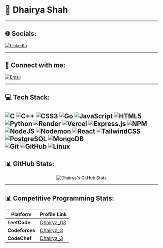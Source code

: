 # 🌟 Dhairya Shah

---

## 🌐 Socials:
[![LinkedIn](https://img.shields.io/badge/LinkedIn-3B7673?style=for-the-badge&logo=linkedin&logoColor=white)](https://www.linkedin.com/in/dhairya-shah-3b7673235/)  

---

## 📧 Connect with me:
[![Email](https://img.shields.io/badge/Email-D14836?style=for-the-badge&logo=gmail&logoColor=white)](mailto:dhairyashah693@gmail.com)  

---

## 💻 Tech Stack:
![C](https://img.shields.io/badge/-C-A8B9CC?style=for-the-badge&logo=c&logoColor=white) 
![C++](https://img.shields.io/badge/-C++-00599C?style=for-the-badge&logo=cplusplus&logoColor=white) 
![CSS3](https://img.shields.io/badge/-CSS3-1572B6?style=for-the-badge&logo=css3&logoColor=white) 
![Go](https://img.shields.io/badge/-Go-00ADD8?style=for-the-badge&logo=go&logoColor=white) 
![JavaScript](https://img.shields.io/badge/-JavaScript-F7DF1E?style=for-the-badge&logo=javascript&logoColor=black) 
![HTML5](https://img.shields.io/badge/-HTML5-E34F26?style=for-the-badge&logo=html5&logoColor=white) 
![Python](https://img.shields.io/badge/-Python-3776AB?style=for-the-badge&logo=python&logoColor=white) 
![Render](https://img.shields.io/badge/-Render-46E3B7?style=for-the-badge&logo=render&logoColor=white) 
![Vercel](https://img.shields.io/badge/-Vercel-000000?style=for-the-badge&logo=vercel&logoColor=white) 
![Express.js](https://img.shields.io/badge/-Express.js-000000?style=for-the-badge&logo=express&logoColor=white) 
![NPM](https://img.shields.io/badge/-NPM-CB3837?style=for-the-badge&logo=npm&logoColor=white) 
![NodeJS](https://img.shields.io/badge/-NodeJS-339933?style=for-the-badge&logo=nodedotjs&logoColor=white) 
![Nodemon](https://img.shields.io/badge/-Nodemon-76D04B?style=for-the-badge&logo=nodemon&logoColor=white) 
![React](https://img.shields.io/badge/-React-61DAFB?style=for-the-badge&logo=react&logoColor=white) 
![TailwindCSS](https://img.shields.io/badge/-TailwindCSS-06B6D4?style=for-the-badge&logo=tailwindcss&logoColor=white)  
![PostgreSQL](https://img.shields.io/badge/-PostgreSQL-4169E1?style=for-the-badge&logo=postgresql&logoColor=white) 
![MongoDB](https://img.shields.io/badge/-MongoDB-47A248?style=for-the-badge&logo=mongodb&logoColor=white)  
![Git](https://img.shields.io/badge/-Git-F05032?style=for-the-badge&logo=git&logoColor=white) 
![GitHub](https://img.shields.io/badge/-GitHub-181717?style=for-the-badge&logo=github&logoColor=white) 
![Linux](https://img.shields.io/badge/-Linux-FCC624?style=for-the-badge&logo=linux&logoColor=black) 
---

## 📊 GitHub Stats:
<div align="center">
  <img src="https://github-readme-stats.vercel.app/api?username=dhairya0609&show_icons=true&theme=radical" alt="Dhairya's GitHub Stats" />
</div>

---

## 📊 Competitive Programming Stats:
| Platform        | Profile Link                                      |
|------------------|--------------------------------------------------|
| **LeetCode**    | [Dhairya_03](https://leetcode.com/u/dhairya_03/) |
| **Codeforces**  | [Dhairya_3](https://codeforces.com/profile/dhairya_3) |
| **CodeChef**    | [Dhairya_3](https://www.codechef.com/users/dhairya_3) |  

